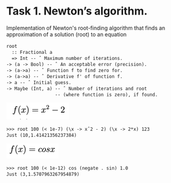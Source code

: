 # Task 1. Newton’s algorithm.
Implementation of Newton's root-finding algorithm that finds an approximation of a solution (root) to an equation

```
root
  :: Fractional a
  => Int -- ˆ Maximum number of iterations.
-> (a -> Bool) -- ˆ An acceptable error (precision).
-> (a->a) -- ˆ Function f to find zero for.
-> (a->a) -- ˆ Derivative f' of function f.
-> a -- ˆ Initial guess.
-> Maybe (Int, a) -- ˆ Number of iterations and root
                  -- (where function is zero), if found.

```
![1](task_1.png)
```
>>> root 100 (< 1e-7) (\x -> xˆ2 - 2) (\x -> 2*x) 123
Just (10,1.41421356237384)
```

![2](task_1-1.png)
```
>>> root 100 (< 1e-12) cos (negate . sin) 1.0
Just (3,1.5707963267954879) 
```